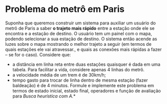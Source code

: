 # Problema do metrô em Paris
Suponha que queremos construir um sistema para auxiliar um usuário do metrô de
Paris a saber **o trajeto mais rápido** entre a estação onde ele se encontra e a estação
de destino. O usuário tem um painel com o mapa, podendo selecionar a sua estação
de destino. O sistema então acende as luzes sobre o mapa mostrando o melhor trajeto
a seguir (em termos de quais estações ele vai atravessar., e quais as conexões mais
rápidas a fazer – se for o caso).
Considere que:
- a distância em linha reta entre duas estações quaisquer é dada em uma tabela.
Para facilitar a vida, considere apenas 4 linhas do metrô.
- a velocidade média de um trem é de 30km/h;
- tempo gasto para trocar de linha dentro de mesma estação (fazer baldeação) é de 4 minutos.
Formule e implemente este problema em termos de estado inicial, estado final,
operadores e função de avaliação para **Busca heurística com A*.**
